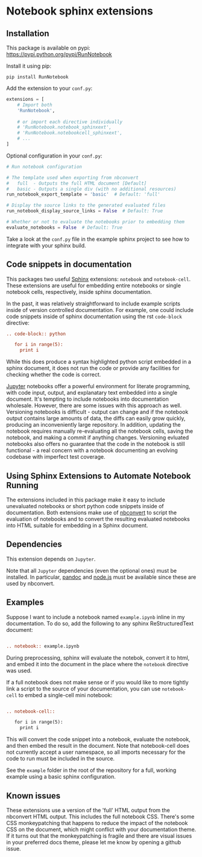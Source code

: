 # Notebook sphinx extensions

## Installation

This package is available on pypi: https://pypi.python.org/pypi/RunNotebook

Install it using pip:

    pip install RunNotebook

Add the extension to your `conf.py`:

```python
extensions = [
    # Import both
    'RunNotebook',
    
    # or import each directive individually
    # 'RunNotebook.notebook_sphinxext',
    # 'RunNotebook.notebookcell_sphinxext',
    # ...
]
```

Optional configuration in your `conf.py`:

```python
# Run notebook configuration

# The template used when exporting from nbconvert
#   full  - Outputs the full HTML document [Default]
#   basic - Outputs a single div (with no additional resources)
run_notebook_export_template = 'basic'  # Default: 'full'

# Display the source links to the generated evaluated files
run_notebook_display_source_links = False  # Default: True

# Whether or not to evaluate the notebooks prior to embedding them
evaluate_notebooks = False  # Default: True
```

Take a look at the `conf.py` file in the example sphinx project to see how to 
integrate with your sphinx build.

## Code snippets in documentation

This packages two useful [Sphinx](http://sphinx-doc.org/) extensions: `notebook`
and `notebook-cell`. These extensions are useful for embedding entire
notebooks or single notebook cells, respectively, inside sphinx documentation.

In the past, it was relatively straightforward to include example scripts inside
of version controlled documentation. For example, one could include code
snippets inside of sphinx documentation using the rst `code-block` directive:

```rst
.. code-block:: python

   for i in range(5):
     print i

```

While this does produce a syntax highlighted python script embedded in a sphinx
document, it does not run the code or provide any facilities for checking whether
the code is correct.

[Jupyter](http://jupyter.org) notebooks offer a powerful environment for
literate programming, with code input, output, and explanatary text embedded
into a single document. It's tempting to include notebooks into documentation
wholesale. However, there are some issues with this approach as
well. Versioning notebooks is difficult - output can change and if the notebook
output contains large amounts of data, the diffs can easily grow quickly,
producing an inconveniently large repository. In addition, updating the 
notebook requires manually re-evaluating all the notebook cells, saving the 
notebook, and making a commit if anything changes.  Versioning evluated 
notebooks also offers no guarantee that the code in the notebook is still 
functional - a real concern with a notebook documenting an evolving codebase
with imperfect test coverage.

## Using Sphinx Extensions to Automate Notebook Running

The extensions included in this package make it easy to include unevaluated
notebooks or short python code snippets inside of documentation. Both extensions
make use of [nbconvert](http://nbconvert.readthedocs.io/) to script the
evaluation of notebooks and to convert the resulting evaluated notebooks into
HTML suitable for embedding in a Sphinx document.

## Dependencies

This extension depends on `Jupyter`.

Note that all `Jupyter` dependencies (even the optional ones) must be
installed. In particular, [pandoc](http://johnmacfarlane.net/pandoc/) and
[node.js](http://nodejs.org/) must be available since these are used by
nbconvert.

## Examples

Suppose I want to include a notebook named `example.ipynb` inline in my
documentation. To do so, add the following to any sphinx ReStructuredText
document:

```rst

.. notebook:: example.ipynb

```

During preprocessing, sphinx will evaluate the notebok, convert it to html, and
embed it into the document in the place where the `notebook` directive was
used.

If a full notebook does not make sense or if you would like to more tightly link
a script to the source of your documentation, you can use `notebook-cell` to
embed a single-cell mini notebook:

```rst

.. notebook-cell::

   for i in range(5):
     print i

```

This will convert the code snippet into a notebook, evaluate the notebook, and
then embed the result in the document. Note that notebook-cell does not
currently accept a user namespace, so all imports necessary for the code to run
must be included in the source.

See the `example` folder in the root of the repository for a full, working 
example using a basic sphinx configuration.

## Known issues

These extensions use a version of the 'full' HTML output from the nbconvert HTML
output. This includes the full notebook CSS. There's some CSS monkeypatching
that happens to reduce the impact of the notebook CSS on the document, which
might conflict with your documentation theme. If it turns out that the
monkeypatching is fragile and there are visual issues in your preferred docs
theme, please let me know by opening a github issue.
